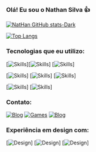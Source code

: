 ### Olá! Eu sou o Nathan Silva 👍

[![NatHan GitHub stats-Dark](https://github-readme-stats.vercel.app/api?username=NatHanNSilva12&show_icons=true&theme=dark#gh-dark-mode-only)](https://github.com/anuraghazra/github-readme-stats#gh-dark-mode-only)

[![Top Langs](https://github-readme-stats.vercel.app/api/top-langs/?username=NatHanNSilva12&show_icons=true&theme=dark#gh-dark-mode-only)](https://github.com/NatHanNSilva12/github-readme-stats#gh-dark-mode-only)

### Tecnologias que eu utilizo:

[![Skills](https://img.shields.io/badge/HTML5-E34F26?style=for-the-badge&logo=html5&logoColor=white)][![Skills](https://img.shields.io/badge/CSS3-1572B6?style=for-the-badge&logo=css3&logoColor=white)] [![Skills](https://img.shields.io/badge/JavaScript-F7DF1E?style=for-the-badge&logo=javascript&logoColor=black)]

[![Skills](https://img.shields.io/badge/C%23-239120?style=for-the-badge&logo=c-sharp&logoColor=white)] [![Skills](https://img.shields.io/badge/React-20232A?style=for-the-badge&logo=react&logoColor=61DAFB)] [![Skills](https://img.shields.io/badge/React_Native-20232A?style=for-the-badge&logo=react&logoColor=61DAFB)]

[![Skills](https://img.shields.io/badge/MySQL-00000F?style=for-the-badge&logo=mysql&logoColor=white)] [![Skills](https://img.shields.io/badge/Node.js-43853D?style=for-the-badge&logo=node.js&logoColor=white)]

### Contato:
[![Blog](https://img.shields.io/website-up-down-green-red/http/monip.org.svg)](https://portfolio-okn6.vercel.app/)
[![Games](https://img.shields.io/badge/Itch.io-FA5C5C?style=for-the-badge&logo=itchdotio&logoColor=white)](https://nathan-12.itch.io)
[![Blog](https://img.shields.io/badge/DeviantArt-05CC47?style=for-the-badge&logo=deviantart&logoColor=white)](https://www.deviantart.com/nathannsilva12)

### Experiência em design com:

[![Design](https://aleen42.github.io/badges/src/photoshop.svg)] [![Design](https://aleen42.github.io/badges/src/illustrator.svg)] [![Design](https://img.shields.io/badge/Figma-F24E1E?style=for-the-badge&logo=figma&logoColor=white)]




